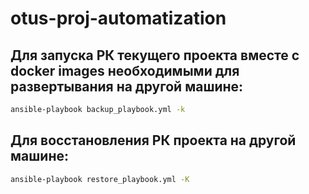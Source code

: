 # otus-proj-automatization

## Для запуска РК текущего проекта вместе с docker images необходимыми для развертывания на другой машине:

```sh
ansible-playbook backup_playbook.yml -k
```
## Для восстановления РК проекта на другой машине:
```sh
ansible-playbook restore_playbook.yml -K
```
